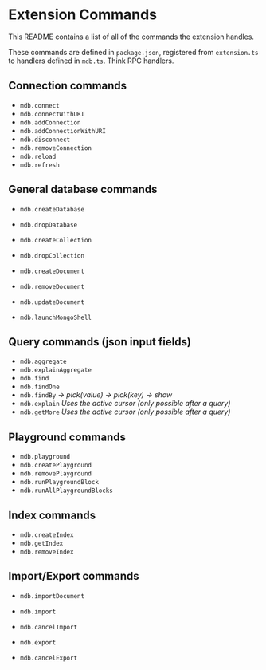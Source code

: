 # Extension Commands

This README contains a list of all of the commands the extension handles.

These commands are defined in `package.json`, registered from `extension.ts` to
handlers defined in `mdb.ts`.
Think RPC handlers.

## Connection commands
- `mdb.connect`
- `mdb.connectWithURI`
- `mdb.addConnection`
- `mdb.addConnectionWithURI`
- `mdb.disconnect`
- `mdb.removeConnection`
- `mdb.reload`
- `mdb.refresh`

## General database commands
- `mdb.createDatabase`
- `mdb.dropDatabase`
- `mdb.createCollection`
- `mdb.dropCollection`

- `mdb.createDocument`
- `mdb.removeDocument`
- `mdb.updateDocument`

- `mdb.launchMongoShell`

## Query commands (json input fields)
- `mdb.aggregate`
- `mdb.explainAggregate`
- `mdb.find`
- `mdb.findOne`
- `mdb.findBy`  *-> pick(value) -> pick(key) -> show*
- `mdb.explain` *Uses the active cursor (only possible after a query)*
- `mdb.getMore` *Uses the active cursor (only possible after a query)*

## Playground commands
- `mdb.playground`
- `mdb.createPlayground`
- `mdb.removePlayground`
- `mdb.runPlaygroundBlock`
- `mdb.runAllPlaygroundBlocks`

## Index commands
- `mdb.createIndex`
- `mdb.getIndex`
- `mdb.removeIndex`

## Import/Export commands
- `mdb.importDocument`

- `mdb.import`
- `mdb.cancelImport`
- `mdb.export`
- `mdb.cancelExport`
